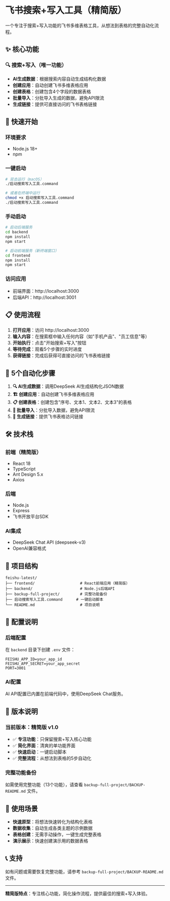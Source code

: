 # 飞书搜索+写入工具（精简版）

一个专注于搜索+写入功能的飞书多维表格工具，从想法到表格的完整自动化流程。

## ✨ 核心功能

### 🔍 搜索+写入（唯一功能）
- **AI生成数据**：根据搜索内容自动生成结构化数据
- **创建应用**：自动创建飞书多维表格应用
- **创建表格**：创建包含4个字段的数据表格
- **批量导入**：分批导入生成的数据，避免API限流
- **生成链接**：提供可直接访问的飞书表格链接

## 🚀 快速开始

### 环境要求
- Node.js 18+
- npm

### 一键启动
```bash
# 双击运行（macOS）
./启动搜索写入工具.command

# 或者在终端中运行
chmod +x 启动搜索写入工具.command
./启动搜索写入工具.command
```

### 手动启动
```bash
# 启动后端服务
cd backend
npm install
npm start

# 启动前端服务（新终端窗口）
cd frontend
npm install
npm start
```

### 访问应用
- 前端界面：http://localhost:3000
- 后端API：http://localhost:3001

## 📋 使用流程

1. **打开应用**：访问 http://localhost:3000
2. **输入内容**：在搜索框中输入任何内容（如"手机产品"、"员工信息"等）
3. **开始执行**：点击"开始搜索+写入"按钮
4. **等待完成**：观看5个步骤的实时进度
5. **获得链接**：完成后获得可直接访问的飞书表格链接

## 🔄 5个自动化步骤

1. **🔍 AI生成数据**：调用DeepSeek AI生成结构化JSON数据
2. **🏗️ 创建应用**：自动创建飞书多维表格应用
3. **📋 创建表格**：创建包含"序号、文本1、文本2、文本3"的表格
4. **📝 批量导入**：分批导入数据，避免API限流
5. **🔗 生成链接**：提供飞书表格访问链接

## 🛠️ 技术栈

### 前端（精简版）
- React 18
- TypeScript
- Ant Design 5.x
- Axios

### 后端
- Node.js
- Express
- 飞书开放平台SDK

### AI集成
- DeepSeek Chat API (deepseek-v3)
- OpenAI兼容格式

## 📁 项目结构

```
feishu-latest/
├── frontend/                    # React前端应用（精简版）
├── backend/                     # Node.js后端API
├── backup-full-project/         # 完整功能备份
├── 启动搜索写入工具.command      # 一键启动脚本
└── README.md                    # 项目说明
```

## 🔧 配置说明

### 后端配置
在 `backend` 目录下创建 `.env` 文件：

```env
FEISHU_APP_ID=your_app_id
FEISHU_APP_SECRET=your_app_secret
PORT=3001
```

### AI配置
AI API配置已内置在前端代码中，使用DeepSeek Chat服务。

## 📝 版本说明

### 当前版本：精简版 v1.0
- ✅ **专注功能**：只保留搜索+写入核心功能
- ✅ **简化界面**：清爽的单功能界面
- ✅ **快速启动**：一键启动脚本
- ✅ **完整流程**：从想法到表格的5步自动化

### 完整功能备份
如需使用完整功能（13个功能），请查看 `backup-full-project/BACKUP-README.md` 文件。

## 🎯 使用场景

- **快速原型**：将想法快速转化为结构化表格
- **数据收集**：自动生成各类主题的示例数据
- **表格创建**：无需手动操作，一键生成完整表格
- **演示展示**：快速创建演示用的数据表格

## 📞 支持

如有问题或需要恢复完整功能，请参考 `backup-full-project/BACKUP-README.md` 文件。

---

**精简版特点**：专注核心功能，简化操作流程，提供最佳的搜索+写入体验。 